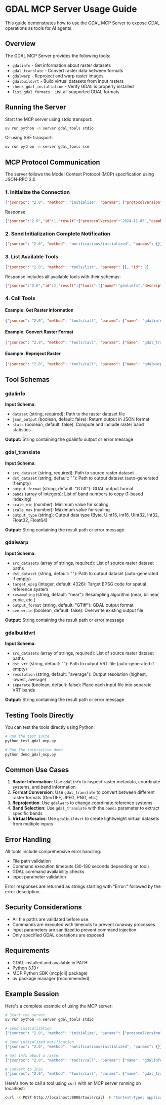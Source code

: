 # GDAL MCP Server Usage Guide

This guide demonstrates how to use the GDAL MCP Server to expose GDAL operations as tools for AI agents.

## Overview

The GDAL MCP Server provides the following tools:
- `gdalinfo` - Get information about raster datasets
- `gdal_translate` - Convert raster data between formats
- `gdalwarp` - Reproject and warp raster images  
- `gdalbuildvrt` - Build virtual datasets from input rasters
- `check_gdal_installation` - Verify GDAL is properly installed
- `list_gdal_formats` - List all supported GDAL formats

## Running the Server

Start the MCP server using stdio transport:

```bash
uv run python -m server gdal_tools stdio
```

Or using SSE transport:

```bash
uv run python -m server gdal_tools sse
```

## MCP Protocol Communication

The server follows the Model Context Protocol (MCP) specification using JSON-RPC 2.0.

### 1. Initialize the Connection

```json
{"jsonrpc": "2.0", "method": "initialize", "params": {"protocolVersion": "2024-11-05", "capabilities": {"tools": {}}, "clientInfo": {"name": "test-client", "version": "1.0.0"}}, "id": 1}
```

Response:
```json
{"jsonrpc":"2.0","id":1,"result":{"protocolVersion":"2024-11-05","capabilities":{"experimental":{},"prompts":{"listChanged":false},"resources":{"subscribe":false,"listChanged":false},"tools":{"listChanged":false}},"serverInfo":{"name":"GDAL Tools","version":"1.14.0"}}}
```

### 2. Send Initialization Complete Notification

```json
{"jsonrpc": "2.0", "method": "notifications/initialized", "params": {}}
```

### 3. List Available Tools

```json
{"jsonrpc": "2.0", "method": "tools/list", "params": {}, "id": 2}
```

Response includes all available tools with their schemas:
```json
{"jsonrpc":"2.0","id":2,"result":{"tools":[{"name":"gdalinfo","description":"Get information about a raster dataset...","inputSchema":{...},"outputSchema":{...}}, ...]}}
```

### 4. Call Tools

#### Example: Get Raster Information

```json
{"jsonrpc": "2.0", "method": "tools/call", "params": {"name": "gdalinfo", "arguments": {"dataset": "test_data/sample.tif", "json_output": false, "stats": false}}, "id": 3}
```

#### Example: Convert Raster Format

```json
{"jsonrpc": "2.0", "method": "tools/call", "params": {"name": "gdal_translate", "arguments": {"src_dataset": "test_data/sample.tif", "dst_dataset": "test_data/converted.tif", "output_format": "GTiff", "bands": [1, 2]}}, "id": 4}
```

#### Example: Reproject Raster

```json
{"jsonrpc": "2.0", "method": "tools/call", "params": {"name": "gdalwarp", "arguments": {"src_datasets": ["test_data/sample.tif"], "dst_dataset": "test_data/reprojected.tif", "target_epsg": 3857, "resampling": "bilinear"}}, "id": 5}
```

## Tool Schemas

### gdalinfo

**Input Schema:**
- `dataset` (string, required): Path to the raster dataset file
- `json_output` (boolean, default: false): Return output in JSON format
- `stats` (boolean, default: false): Compute and include raster band statistics

**Output:** String containing the gdalinfo output or error message

### gdal_translate

**Input Schema:**
- `src_dataset` (string, required): Path to source raster dataset
- `dst_dataset` (string, default: ""): Path to output dataset (auto-generated if empty)
- `output_format` (string, default: "GTiff"): GDAL output format
- `bands` (array of integers): List of band numbers to copy (1-based indexing)
- `scale_min` (number): Minimum value for scaling
- `scale_max` (number): Maximum value for scaling  
- `output_type` (string): Output data type (Byte, UInt16, Int16, UInt32, Int32, Float32, Float64)

**Output:** String containing the result path or error message

### gdalwarp

**Input Schema:**
- `src_datasets` (array of strings, required): List of source raster dataset paths
- `dst_dataset` (string, default: ""): Path to output dataset (auto-generated if empty)
- `target_epsg` (integer, default: 4326): Target EPSG code for spatial reference system
- `resampling` (string, default: "near"): Resampling algorithm (near, bilinear, cubic, etc.)
- `output_format` (string, default: "GTiff"): GDAL output format
- `overwrite` (boolean, default: false): Overwrite existing output file

**Output:** String containing the result path or error message

### gdalbuildvrt

**Input Schema:**
- `src_datasets` (array of strings, required): List of source raster dataset paths
- `dst_vrt` (string, default: ""): Path to output VRT file (auto-generated if empty)
- `resolution` (string, default: "average"): Output resolution (highest, lowest, average)
- `separate` (boolean, default: false): Place each input file into separate VRT bands

**Output:** String containing the result path or error message

## Testing Tools Directly

You can test the tools directly using Python:

```python
# Run the test suite
python test_gdal_mcp.py

# Run the interactive demo
python demo_gdal_mcp.py
```

## Common Use Cases

1. **Raster Information**: Use `gdalinfo` to inspect raster metadata, coordinate systems, and band information
2. **Format Conversion**: Use `gdal_translate` to convert between different raster formats (GeoTIFF, JPEG, PNG, etc.)
3. **Reprojection**: Use `gdalwarp` to change coordinate reference systems
4. **Band Selection**: Use `gdal_translate` with the `bands` parameter to extract specific bands
5. **Virtual Mosaics**: Use `gdalbuildvrt` to create lightweight virtual datasets from multiple inputs

## Error Handling

All tools include comprehensive error handling:
- File path validation
- Command execution timeouts (30-180 seconds depending on tool)
- GDAL command availability checks
- Input parameter validation

Error responses are returned as strings starting with "Error:" followed by the error description.

## Security Considerations

- All file paths are validated before use
- Commands are executed with timeouts to prevent runaway processes
- Input parameters are sanitized to prevent command injection
- Only specified GDAL operations are exposed

## Requirements

- GDAL installed and available in PATH
- Python 3.10+
- MCP Python SDK (mcp[cli] package)
- uv package manager (recommended)

## Example Session

Here's a complete example of using the MCP server:

```bash
# Start the server
uv run python -m server gdal_tools stdio

# Send initialization
{"jsonrpc": "2.0", "method": "initialize", "params": {"protocolVersion": "2024-11-05", "capabilities": {"tools": {}}, "clientInfo": {"name": "example", "version": "1.0"}}, "id": 1}

# Send initialized notification
{"jsonrpc": "2.0", "method": "notifications/initialized", "params": {}}

# Get info about a raster
{"jsonrpc": "2.0", "method": "tools/call", "params": {"name": "gdalinfo", "arguments": {"dataset": "my_raster.tif"}}, "id": 2}

# Convert to JPEG
{"jsonrpc": "2.0", "method": "tools/call", "params": {"name": "gdal_translate", "arguments": {"src_dataset": "my_raster.tif", "dst_dataset": "preview.jpg", "output_format": "JPEG"}}, "id": 3}
```

Here's how to call a tool using `curl` with an MCP server running on localhost:

```bash
curl -X POST http://localhost:8000/tools/call -H "Content-Type: application/json" -d '{"name": "gdalinfo", "arguments": {"dataset": "test_data/sample.tif"}}'
```
